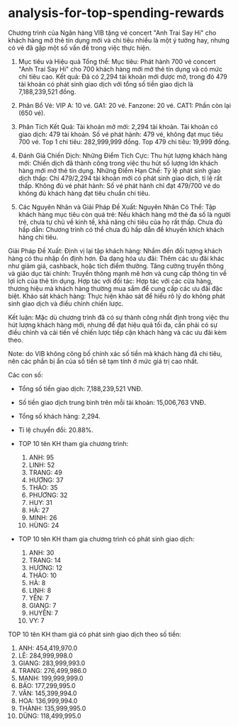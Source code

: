 # analysis-for-top-spending-rewards

Chương trình của Ngân hàng VIB tặng vé concert "Anh Trai Say Hi" cho khách hàng mở thẻ tín dụng mới và chi tiêu nhiều là một ý tưởng hay, nhưng có vẻ đã gặp một số vấn đề trong việc thực hiện.

1. Mục tiêu và Hiệu quả Tổng thể:
Mục tiêu: Phát hành 700 vé concert "Anh Trai Say Hi" cho 700 khách hàng mới mở thẻ tín dụng và có mức chi tiêu cao.
Kết quả: Đã có 2,294 tài khoản mới được mở, trong đó 479 tài khoản có phát sinh giao dịch với tổng số tiền giao dịch là 7,188,239,521 đồng.

2. Phân Bổ Vé:
VIP A: 10 vé.
GA1: 20 vé.
Fanzone: 20 vé.
CAT1: Phần còn lại (650 vé).

3. Phân Tích Kết Quả:
Tài khoản mở mới: 2,294 tài khoản.
Tài khoản có giao dịch: 479 tài khoản.
Số vé phát hành: 479 vé, không đạt mục tiêu 700 vé.
Top 1 chi tiêu: 282,999,999 đồng.
Top 479 chi tiêu: 19,999 đồng.

4. Đánh Giá Chiến Dịch:
Những Điểm Tích Cực:
Thu hút lượng khách hàng mới: Chiến dịch đã thành công trong việc thu hút số lượng lớn khách hàng mới mở thẻ tín dụng.
Những Điểm Hạn Chế:
Tỷ lệ phát sinh giao dịch thấp: Chỉ 479/2,294 tài khoản mới có phát sinh giao dịch, tỉ lệ rất thấp.
Không đủ vé phát hành: Số vé phát hành chỉ đạt 479/700 vé do không đủ khách hàng đạt tiêu chuẩn chi tiêu.

5. Các Nguyên Nhân và Giải Pháp Đề Xuất:
Nguyên Nhân Có Thể:
Tập khách hàng mục tiêu còn quá trẻ: Nếu khách hàng mở thẻ đa số là người trẻ, chưa tự chủ về kinh tế, khả năng chi tiêu của họ rất thấp.
Chưa đủ hấp dẫn: Chương trình có thể chưa đủ hấp dẫn để khuyến khích khách hàng chi tiêu.

Giải Pháp Đề Xuất:
Định vị lại tập khách hàng: Nhắm đến đối tượng khách hàng có thu nhập ổn định hơn.
Đa dạng hóa ưu đãi: Thêm các ưu đãi khác như giảm giá, cashback, hoặc tích điểm thưởng.
Tăng cường truyền thông và giáo dục tài chính: Truyền thông mạnh mẽ hơn và cung cấp thông tin về lợi ích của thẻ tín dụng.
Hợp tác với đối tác: Hợp tác với các cửa hàng, thương hiệu mà khách hàng thường mua sắm để cung cấp các ưu đãi đặc biệt.
Khảo sát khách hàng: Thực hiện khảo sát để hiểu rõ lý do không phát sinh giao dịch và điều chỉnh chiến lược.

Kết luận:
Mặc dù chương trình đã có sự thành công nhất định trong việc thu hút lượng khách hàng mới, nhưng để đạt hiệu quả tối đa, cần phải có sự điều chỉnh và cải tiến về chiến lược tiếp cận khách hàng và các ưu đãi kèm theo.

Note: do VIB không công bố chính xác số tiền mà khách hàng đã chi tiêu, nên các phần bị ẩn của số tiền sẽ tạm tính ở mức giá trị cao nhất.

Các con số:
- Tổng số tiền giao dịch: 7,188,239,521 VNĐ.
- Số tiền giao dịch trung bình trên mỗi tài khoản: 15,006,763 VNĐ.
- Tổng số khách hàng: 2,294.
- Tỉ lệ chuyển đổi: 20.88%.

- TOP 10 tên KH tham gia chương trình:
   1. ANH: 95
   2. LINH: 52
   3. TRANG: 49
   4. HƯƠNG: 37
   5. THẢO: 35
   6. PHƯƠNG: 32
   7. HUY: 31
   8. HÀ: 27
   9. MINH: 26
  10. HÙNG: 24

- TOP 10 tên KH tham gia chương trình có phát sinh giao dịch:
   1. ANH: 30
   2. TRANG: 14
   3. HƯƠNG: 12
   4. THẢO: 10
   5. HÀ: 8
   6. LINH: 8
   7. YẾN: 7
   8. GIANG: 7
   9. HUYỀN: 7
  10. VY: 7

TOP 10 tên KH tham giá có phát sinh giao dịch theo số tiền:
   1. ANH: 454,419,970.0
   2. LÊ: 284,999,998.0
   3. GIANG: 283,999,993.0
   4. TRANG: 276,499,986.0
   5. MẠNH: 199,999,999.0
   6. BẢO: 177,299,995.0
   7. VÂN: 145,399,994.0
   8. HOA: 136,999,994.0
   9. THÀNH: 135,999,995.0
  10. DŨNG: 118,499,995.0